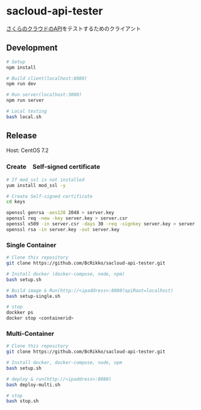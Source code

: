 # sacloud-api-tester

[さくらのクラウドのAPI](http://developer.sakura.ad.jp/cloud/api/1.1/)をテストするためのクライアント


## Development

```bash
# Setup
npm install

# Build client(localhost:8080)
npm run dev

# Run server(localhost:3000)
npm run server

# Local testing
bash local.sh
```


## Release

Host: CentOS 7.2

### Create　Self-signed certificate

```bash
# If mod_ssl is not installed
yum install mod_ssl -y

# Create Self-signed certificate
cd keys

openssl genrsa -aes128 2048 > server.key
openssl req -new -key server.key > server.csr
openssl x509 -in server.csr -days 30 -req -signkey server.key > server.crt
openssl rsa -in server.key -out server.key
```


### Single Container

```bash
# Clone this repository
git clone https://github.com/BcRikko/sacloud-api-tester.git

# Install docker (docker-compose, node, npm)
bash setup.sh

# Build image & Run(http://<ipaddress>:8080?apiRoot=localhost)
bash setup-single.sh

# stop
dockker ps
docker stop <containerid>
```


### Multi-Container

```bash
# Clone this repository
git clone https://github.com/BcRikko/sacloud-api-tester.git

# Install docker, docker-compose, node, npm
bash setup.sh

# deploy & run(http://<ipaddress>:8080)
bash deploy-multi.sh

# stop
bash stop.sh
```
